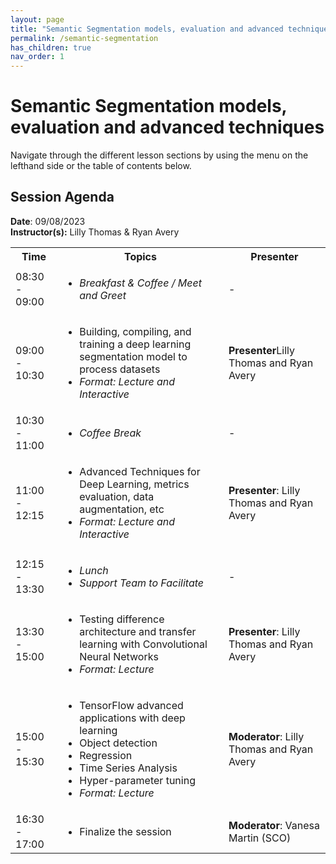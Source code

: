 ```yaml
---
layout: page
title: "Semantic Segmentation models, evaluation and advanced techniques"
permalink: /semantic-segmentation
has_children: true
nav_order: 1
---
```




# Semantic Segmentation models, evaluation and advanced techniques
Navigate through the different lesson sections by using the menu on the lefthand side or the table of contents below. 

## Session Agenda
**Date**: 09/08/2023  
**Instructor(s):** Lilly Thomas & Ryan Avery

<table>
  <tbody>
    <tr>
      <th align="center">Time</th>
      <th align="center">Topics</th>
      <th align="center">Presenter</th>
    </tr>
    <tr>
      <td>08:30 - 09:00</td>
      <td>
        <ul>
            <li><em>Breakfast & Coffee / Meet and Greet</em></li>
         </ul>
      </td>
      <td>-</td>
    </tr>
    <tr>
      <td>09:00 - 10:30</td>
      <td>
        <ul>
            <li>Building, compiling, and training a deep learning segmentation model to process datasets</li>
            <li><em>Format: Lecture and Interactive</em></li>
        </ul>
      </td>
      <td><strong>Presenter</strong>Lilly Thomas and Ryan Avery</td>
    </tr>
    <tr>
      <td>10:30 - 11:00</td>
      <td>
        <ul>
            <li><em>Coffee Break</em></li>
        </ul>
      </td>
      <td>-</td>
    </tr>
    <tr>
      <td>11:00 - 12:15</td>
      <td>
        <ul>
          <li>Advanced Techniques for Deep Learning, metrics evaluation, data augmentation, etc</li>
          <li><em>Format: Lecture and Interactive</em></li>
        </ul>
      </td>
      <td><strong>Presenter</strong>: Lilly Thomas and Ryan Avery</td>
    </tr>
    <tr>
      <td>12:15 - 13:30</td>
      <td>
        <ul>
            <li><em>Lunch</em></li>
            <li><em>Support Team to Facilitate</em></li>
        </ul>
      </td>
      <td>-</td>
    </tr>
    <tr>
      <td>13:30 - 15:00</td>
      <td>
        <ul>
          <li>Testing difference architecture and transfer learning with Convolutional Neural Networks</li>
          <li><em>Format: Lecture</em></li>
        </ul>
      </td>
      <td><strong>Presenter</strong>: Lilly Thomas and Ryan Avery</td>
    </tr>
    <tr>
      <td>15:00 - 15:30</td>
      <td>
        <ul>
          <li>TensorFlow advanced applications with deep learning</li>
          <li>Object detection</li>
          <li>Regression</li>
          <li>Time Series Analysis</li>
          <li>Hyper-parameter tuning</li>
          <li><em>Format: Lecture</em></li>
        </ul>
      </td>
      <td><strong>Moderator</strong>: Lilly Thomas and Ryan Avery</td>
    </tr>
    <tr>
      <td>16:30 - 17:00</td>
      <td>
        <ul>
            <li>Finalize the session</li>
         </ul>
      </td>
      <td><strong>Moderator</strong>: Vanesa Martin (SCO)</td>
    </tr>
  </tbody>
</table>


